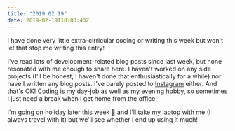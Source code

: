 ```yaml
---
title: "2019 02 19"
date: 2019-02-19T18:00:43Z
---
```

I have done very little extra-cirricular coding or writing this week but won't let that stop me writing this entry!

I've read lots of development-related blog posts since last week, but none resonated with me enough to share here. I haven't worked on any side projects (I'll be honest, I haven't done that enthusiastically for a while) nor have I written any blog posts. I've barely posted to [Instagram](https://www.instagram.com/claire_codes/) either. And that's OK! Coding is my day-job as well as my evening hobby, so sometimes I just need a break when I get home from the office.

I'm going on holiday later this week 🌴 and I'll take my laptop with me (I always travel with it) but we'll see whether I end up using it much!